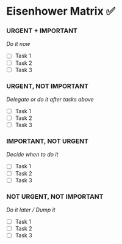 
# Eisenhower Matrix ✅

### URGENT + IMPORTANT
*Do it now*
- [ ] Task 1
- [ ] Task 2
- [ ] Task 3

### URGENT, NOT IMPORTANT
*Delegate or do it after tasks above*
- [ ] Task 1
- [ ] Task 2
- [ ] Task 3

### IMPORTANT, NOT URGENT
*Decide when to do it*
- [ ] Task 1
- [ ] Task 2
- [ ] Task 3

### NOT URGENT, NOT IMPORTANT
*Do it later / Dump it*
- [ ] Task 1
- [ ] Task 2
- [ ] Task 3

